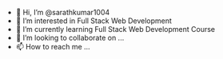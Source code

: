 - 👋 Hi, I’m @sarathkumar1004
- 👀 I’m interested in  Full Stack Web Development
- 🌱 I’m currently learning Full Stack Web Development Course
- 💞️ I’m looking to collaborate on ...
- 📫 How to reach me ...

<!---
sarathkumar1004/sarathkumar1004 is a ✨ special ✨ repository because its `README.md` (this file) appears on your GitHub profile.
You can click the Preview link to take a look at your changes.
--->
